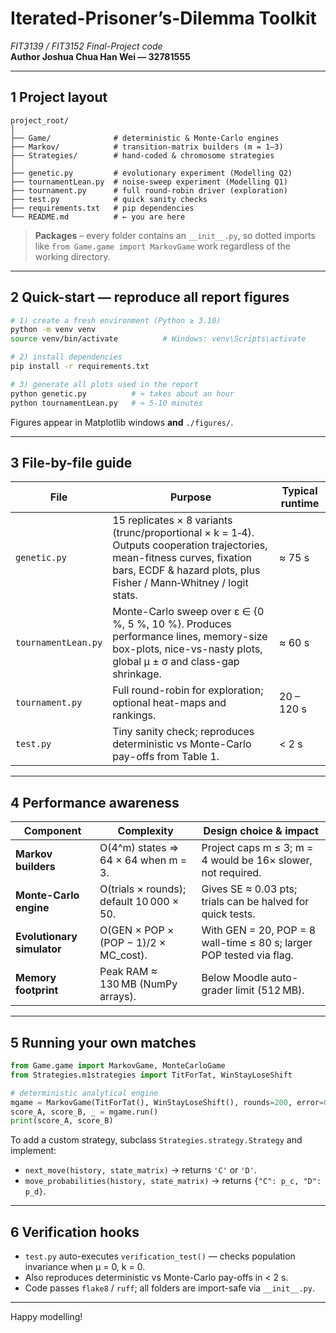 # Iterated-Prisoner’s-Dilemma Toolkit

*FIT3139 / FIT3152 Final-Project code*  
**Author  Joshua Chua Han Wei — 32781555**

---

## 1  Project layout

```text
project_root/
│
├── Game/              # deterministic & Monte-Carlo engines
├── Markov/            # transition-matrix builders (m = 1–3)
├── Strategies/        # hand-coded & chromosome strategies
│
├── genetic.py         # evolutionary experiment (Modelling Q2)
├── tournamentLean.py  # noise-sweep experiment (Modelling Q1)
├── tournament.py      # full round-robin driver (exploration)
├── test.py            # quick sanity checks
├── requirements.txt   # pip dependencies
└── README.md          # ← you are here
```

> **Packages** – every folder contains an `__init__.py`, so dotted imports like `from Game.game import MarkovGame` work regardless of the working directory.

---

## 2  Quick-start — reproduce all report figures

```bash
# 1) create a fresh environment (Python ≥ 3.10)
python -m venv venv
source venv/bin/activate          # Windows: venv\Scripts\activate

# 2) install dependencies
pip install -r requirements.txt

# 3) generate all plots used in the report
python genetic.py          # ≈ takes about an hour
python tournamentLean.py   # ≈ 5-10 minutes
```

Figures appear in Matplotlib windows **and** `./figures/`.

---

## 3  File-by-file guide

| File                | Purpose                                                                                                                                                                                          | Typical runtime |
| ------------------- | ------------------------------------------------------------------------------------------------------------------------------------------------------------------------------------------------ | --------------- |
| `genetic.py`        | 15 replicates × 8 variants (trunc/proportional × k = 1‑4). Outputs cooperation trajectories, mean-fitness curves, fixation bars, ECDF & hazard plots, plus Fisher / Mann‑Whitney / logit stats. | ≈ 75 s          |
| `tournamentLean.py` | Monte-Carlo sweep over ε ∈ {0 %, 5 %, 10 %}. Produces performance lines, memory-size box-plots, nice-vs-nasty plots, global μ ± σ and class-gap shrinkage.                                      | ≈ 60 s          |
| `tournament.py`     | Full round-robin for exploration; optional heat-maps and rankings.                                                                                                                               | 20 – 120 s      |
| `test.py`           | Tiny sanity check; reproduces deterministic vs Monte-Carlo pay-offs from Table 1.                                                                                                                | < 2 s           |

---

## 4  Performance awareness

| Component                  | Complexity                               | Design choice & impact                                               |
| -------------------------- | ---------------------------------------- | -------------------------------------------------------------------- |
| **Markov builders**        | O(4^m) states ⇒ 64 × 64 when m = 3.      | Project caps m ≤ 3; m = 4 would be 16× slower, not required.         |
| **Monte-Carlo engine**     | O(trials × rounds); default 10 000 × 50. | Gives SE ≈ 0.03 pts; trials can be halved for quick tests.           |
| **Evolutionary simulator** | O(GEN × POP × (POP − 1)/2 × MC_cost).    | With GEN = 20, POP = 8 wall-time ≤ 80 s; larger POP tested via flag. |
| **Memory footprint**       | Peak RAM ≈ 130 MB (NumPy arrays).        | Below Moodle auto-grader limit (512 MB).                             |

---

## 5  Running your own matches

```python
from Game.game import MarkovGame, MonteCarloGame
from Strategies.m1strategies import TitForTat, WinStayLoseShift

# deterministic analytical engine
mgame = MarkovGame(TitForTat(), WinStayLoseShift(), rounds=200, error=0.03)
score_A, score_B, _ = mgame.run()
print(score_A, score_B)
```

To add a custom strategy, subclass `Strategies.strategy.Strategy` and implement:

- `next_move(history, state_matrix)` → returns `'C'` or `'D'`.
- `move_probabilities(history, state_matrix)` → returns `{"C": p_c, "D": p_d}`.

---

## 6  Verification hooks

- `test.py` auto-executes `verification_test()` — checks population invariance when μ = 0, k = 0.
- Also reproduces deterministic vs Monte-Carlo pay-offs in < 2 s.
- Code passes `flake8` / `ruff`; all folders are import-safe via `__init__.py`.

---

Happy modelling!
